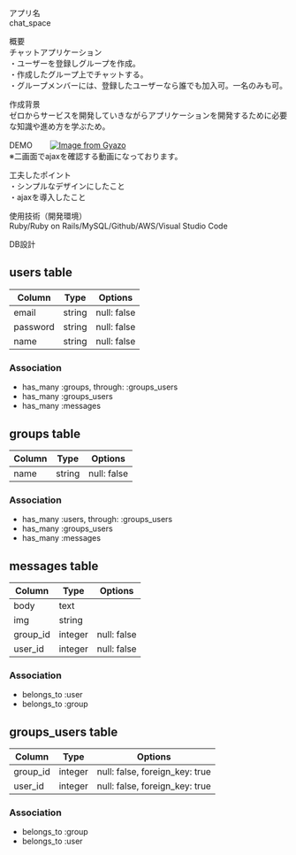 アプリ名  
  chat_space

概要  
チャットアプリケーション  
・ユーザーを登録しグループを作成。  
・作成したグループ上でチャットする。  
・グループメンバーには、登録したユーザーなら誰でも加入可。一名のみも可。  
  
作成背景  
ゼロからサービスを開発していきながらアプリケーションを開発するために必要な知識や進め方を学ぶため。  

DEMO　　 
[![Image from Gyazo](https://i.gyazo.com/9d879c961b85569ddce68564585c83b5.gif)](https://gyazo.com/9d879c961b85569ddce68564585c83b5)  
※二画面でajaxを確認する動画になっております。

工夫したポイント  
・シンプルなデザインにしたこと  
・ajaxを導入したこと  
  
使用技術（開発環境）  
Ruby/Ruby on Rails/MySQL/Github/AWS/Visual Studio Code

DB設計
## users table
|Column|Type|Options|
|------|----|-------|
|email|string|null: false|
|password|string|null: false|
|name|string|null: false|
### Association
 - has_many :groups, through: :groups_users
 - has_many :groups_users
 - has_many :messages
  
## groups table
|Column|Type|Options|
|------|----|-------|
|name|string|null: false|
### Association
 - has_many :users, through: :groups_users
 - has_many :groups_users
 - has_many :messages
  
## messages table
|Column|Type|Options|
|------|----|-------|
|body|text|
|img|string|
|group_id|integer|null: false|
|user_id|integer|null: false|
### Association
 - belongs_to :user
 - belongs_to :group

## groups_users table
|Column|Type|Options|
|------|----|-------|
|group_id|integer|null: false, foreign_key: true|
|user_id|integer|null: false, foreign_key: true|
### Association
 - belongs_to :group
 - belongs_to :user

